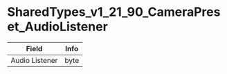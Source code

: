 # SharedTypes_v1_21_90_CameraPreset_AudioListener

<table><thead><tr><th>Field</th><th>Info</th></tr></thead><tbody>
<tr><td>Audio Listener</td><td>byte</td></tr>
</tbody></table>